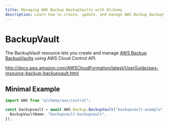 ```yaml
---
title: Managing AWS Backup BackupVaults with Alchemy
description: Learn how to create, update, and manage AWS Backup BackupVaults using Alchemy Cloud Control.
---
```


# BackupVault

The BackupVault resource lets you create and manage [AWS Backup BackupVaults](https://docs.aws.amazon.com/backup/latest/userguide/) using AWS Cloud Control API.

http://docs.aws.amazon.com/AWSCloudFormation/latest/UserGuide/aws-resource-backup-backupvault.html

## Minimal Example

```ts
import AWS from "alchemy/aws/control";

const backupvault = await AWS.Backup.BackupVault("backupvault-example", {
  BackupVaultName: "backupvault-backupvault",
});
```

